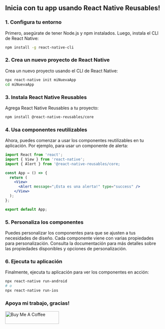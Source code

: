 ## Inicia con tu app usando React Native Reusables!

### 1. **Configura tu entorno**
Primero, asegúrate de tener Node.js y npm instalados. Luego, instala el CLI de React Native:
```bash
npm install -g react-native-cli
```

### 2. **Crea un nuevo proyecto de React Native**
Crea un nuevo proyecto usando el CLI de React Native:
```bash
npx react-native init miNuevaApp
cd miNuevaApp
```

### 3. **Instala React Native Reusables**
Agrega React Native Reusables a tu proyecto:
```bash
npm install @react-native-reusables/core
```

### 4. **Usa componentes reutilizables**
Ahora, puedes comenzar a usar los componentes reutilizables en tu aplicación. Por ejemplo, para usar un componente de alerta:
```jsx
import React from 'react';
import { View } from 'react-native';
import { Alert } from '@react-native-reusables/core;

const App = () => {
  return (
    <View>
      <Alert message="¡Esta es una alerta!" type="success" />
    </View>
  );
};

export default App;
```

### 5. **Personaliza los componentes**
Puedes personalizar los componentes para que se ajusten a tus necesidades de diseño. Cada componente viene con varias propiedades para personalización. Consulta la documentación para más detalles sobre las propiedades disponibles y opciones de personalización.

### 6. **Ejecuta tu aplicación**
Finalmente, ejecuta tu aplicación para ver los componentes en acción:
```bash
npx react-native run-android
# o
npx react-native run-ios
```

### Apoya mi trabajo, gracias!
<a href="https://www.buymeacoffee.com/rvelasquez" target="_blank"><img src="https://cdn.buymeacoffee.com/buttons/default-orange.png" alt="Buy Me A Coffee" height="41" width="174"></a>
